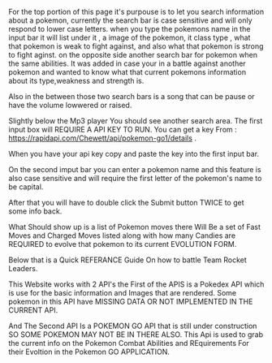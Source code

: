 For the top portion of this page it's purpouse is to let you search information about a pokemon, currently the search bar is case sensitive and will only respond to lower case letters.
when you type the pokemons name in the input bar it will list under it , a image of the pokemon, it class type , what that pokemon is weak to fight against, and also what that pokemon is strong to fight aginst.
on the opposite side another search bar for pokemon when the same abilities. 
It was added in case your in a battle against another pokemon and wanted to know what that current pokemons information about its type,weakness and strength is.

Also in the between those two search bars is a song that can be pause or have the volume lowwered or raised.

Slightly below the Mp3 player You should see another search area.
The first input box will REQUIRE A API KEY TO RUN.
You can get a key From :
 https://rapidapi.com/Chewett/api/pokemon-go1/details .

 When you have your api key copy and paste the key into the first input bar.

 On the second imput bar you can enter a pokemon name and this feature is also case sensitive and will require the first letter of the pokemon's name to be capital.

 After that you will have to double click the Submit button TWICE to get some info back.

 What Should show up is a list of Pokemon moves there Will Be a set of Fast Moves and Charged Moves listed along with how many Candies are REQUIRED to evolve that pokemon to its current EVOLUTION FORM.

 Below that is a Quick REFERANCE Guide On how to battle Team Rocket Leaders.

 This Website works with 2 API's the First of the APIS is a Pokedex API which is use for the basic information and Images that are rendered.
 Some pokemon in this API have MISSING DATA OR NOT IMPLEMENTED IN THE CURRENT API.

 And The Second API Is a POKEMON GO API that is still under construction SO SOME POKEMON MAY NOT BE IN THERE ALSO.
 This Api is used to grab the current info on the Pokemon Combat Abilities  and REquirements For their Evoltion in the Pokemon GO APPLICATION.